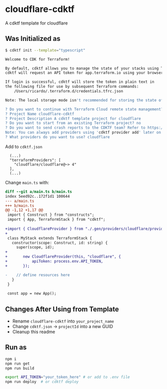 # cloudflare-cdktf
A cdktf template for cloudflare


## Was Initialized as

```bash
$ cdktf init --template="typescript"

Welcome to CDK for Terraform!

By default, cdktf allows you to manage the state of your stacks using Terraform Cloud for free.
cdktf will request an API token for app.terraform.io using your browser.

If login is successful, cdktf will store the token in plain text in
the following file for use by subsequent Terraform commands:
    /Users/ricardo/.terraform.d/credentials.tfrc.json

Note: The local storage mode isn't recommended for storing the state of your stacks.

? Do you want to continue with Terraform Cloud remote state management? no
? Project Name cloudflare-cdktf
? Project Description A cdktf template project for cloudflare
? Do you want to start from an existing Terraform project? no
? Do you want to send crash reports to the CDKTF team? Refer to https://developer.hashicorp.com/terraform/cdktf/create-and-deploy/configuration-file#enable-crash-reporting-for-the-cli for more information no
Note: You can always add providers using 'cdktf provider add' later on
? What providers do you want to use? cloudflare
```

Add to `cdktf.json`
```
  (...)
  "terraformProviders": [
    "cloudflare/cloudflare@~> 4"
  ],
  (...)
```

Change `main.ts` with:
```diff
diff --git a/main.ts b/main.ts
index 5eed92c..172f1d1 100644
--- a/main.ts
+++ b/main.ts
@@ -1,12 +1,17 @@
 import { Construct } from "constructs";
 import { App, TerraformStack } from "cdktf";
 
+import { CloudflareProvider } from "./.gen/providers/cloudflare/provider";
+
 class MyStack extends TerraformStack {
   constructor(scope: Construct, id: string) {
     super(scope, id);
+
+		new CloudflareProvider(this, "cloudflare", {
+			apiToken: process.env.API_TOKEN,
+		});

-    // define resources here
   }
 }
 
 const app = new App();
```

## Changes After Using from Template
* Rename `cloudflare-cdktf` into `your_project_name`
* Change `cdktf.json` -> `projectId` into a new GUID
* Cleanup this readme


## Run as
```bash
npm i
npm run get
npm run build

export API_TOKEN="your_token_here" # or add to .env file
npm run deploy  # or cdktf deploy
```
